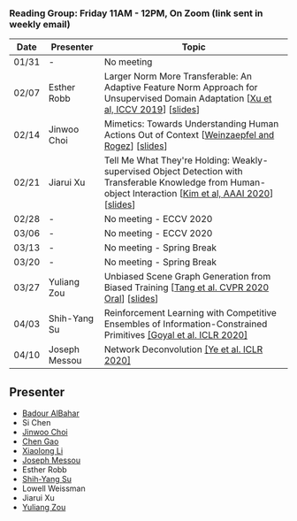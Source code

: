### Reading Group: Friday 11AM - 12PM, On Zoom (link sent in weekly email)

| Date       | Presenter     |  Topic     |
|-------------|--------|--------|
| 01/31 | -  | No meeting |
| 02/07 | Esther Robb     | Larger Norm More Transferable: An Adaptive Feature Norm Approach for Unsupervised Domain Adaptation [[Xu et al, ICCV 2019](https://arxiv.org/abs/1811.07456)] [[slides](https://docs.google.com/presentation/d/1aQoZdwvcDuG61xu24flviCppKl-7upgIYcjbZUrO0Og/edit?usp=sharing)] |
| 02/14 | Jinwoo Choi     |  Mimetics: Towards Understanding Human Actions Out of Context [[Weinzaepfel and Rogez](https://arxiv.org/abs/1912.07249)] [[slides](https://docs.google.com/presentation/d/1CI_fbVSUqk8V8uS3Z7gJRgLVvsnG6vYkbnE1YSrlSR0/edit?usp=sharing)] |
| 02/21 | Jiarui Xu       | Tell Me What They're Holding: Weakly-supervised Object Detection with Transferable Knowledge from Human-object Interaction [[Kim et al, AAAI 2020](https://arxiv.org/abs/1911.08141)] [[slides](https://docs.google.com/presentation/d/10qeFH4f1MJu6SLBiI8cziT2JOIq-r-FHc0A_XawFcKk/edit?usp=sharing)]|
| 02/28 | -               | No meeting - ECCV 2020 |
| 03/06 | -               | No meeting - ECCV 2020 |
| 03/13 | -               | No meeting - Spring Break |
| 03/20 | -               | No meeting - Spring Break |
| 03/27 | Yuliang Zou     | Unbiased Scene Graph Generation from Biased Training [[Tang et al. CVPR 2020 Oral](https://arxiv.org/pdf/2002.11949.pdf)] [[slides](https://docs.google.com/presentation/d/1qA5-drrIchOjQtwnTeipb-32jL32CuPoRC_B0yLzwFY/edit?usp=sharing)] |
| 04/03 | Shih-Yang Su    | Reinforcement Learning with Competitive Ensembles of Information-Constrained Primitives [[Goyal et al. ICLR 2020]](https://openreview.net/forum?id=ryxgJTEYDr) |
| 04/10 | Joseph Messou   | Network Deconvolution [[Ye et al. ICLR 2020]](https://openreview.net/forum?id=rkeu30EtvS) |

## Presenter

- [Badour AlBahar](https://sites.google.com/vt.edu/badouralbahar/home)
- Si Chen
- [Jinwoo Choi](https://sites.google.com/site/jchoivision/)
- [Chen Gao](https://gaochen315.github.io/)
- [Xiaolong Li](https://dragonlong.github.io/)
- [Joseph Messou](https://josephcmessou.weebly.com/about.html)
- Esther Robb
- [Shih-Yang Su](https://lemonatsu.github.io/home)
- Lowell Weissman
- Jiarui Xu
- [Yuliang Zou](https://yuliang-zou.github.io/index.html)
